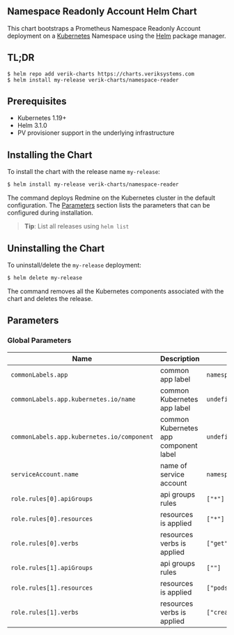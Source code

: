 
## Namespace Readonly Account Helm Chart

This chart bootstraps a Prometheus Namespace Readonly Account deployment on a [Kubernetes](https://kubernetes.io) Namespace using the [Helm](https://helm.sh) package manager.

## TL;DR
```
$ helm repo add verik-charts https://charts.veriksystems.com
$ helm install my-release verik-charts/namespace-reader
```

## Prerequisites

- Kubernetes 1.19+
- Helm 3.1.0
- PV provisioner support in the underlying infrastructure


## Installing the Chart

To install the chart with the release name `my-release`:

```bash
$ helm install my-release verik-charts/namespace-reader
```

The command deploys Redmine on the Kubernetes cluster in the default configuration. The [Parameters](#parameters) section lists the parameters that can be configured during installation.

> **Tip**: List all releases using `helm list`

## Uninstalling the Chart

To uninstall/delete the `my-release` deployment:

```bash
$ helm delete my-release
```

The command removes all the Kubernetes components associated with the chart and deletes the release.


## Parameters

### Global Parameters

| Name                                       | Description                           | Value                    |
| ------------------------------------------ | ------------------------------------- | ------------------------ |
| `commonLabels.app`                         | common app label                      | `namespace-reader`       |
| `commonLabels.app.kubernetes.io/name`      | common Kubernetes app label           | `undefined`              |
| `commonLabels.app.kubernetes.io/component` | common Kubernetes app component label | `undefined`              |
| `serviceAccount.name`                      | name of service account               | `namespace-reader`       |
| `role.rules[0].apiGroups`                  | api groups rules                      | `["*"]`                  |
| `role.rules[0].resources`                  | resources is applied                  | `["*"]`                  |
| `role.rules[0].verbs`                      | resources verbs is applied            | `["get","list","watch"]` |
| `role.rules[1].apiGroups`                  | api groups rules                      | `[""]`                   |
| `role.rules[1].resources`                  | resources is applied                  | `["pods/portforward"]`   |
| `role.rules[1].verbs`                      | resources verbs is applied            | `["create"]`             |


